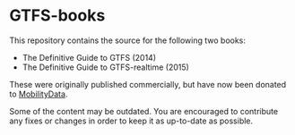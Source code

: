 # GTFS-books

This repository contains the source for the following two books:

* The Definitive Guide to GTFS (2014)
* The Definitive Guide to GTFS-realtime (2015)

These were originally published commercially, but have now been donated to [MobilityData](https://mobilitydata.org/).

Some of the content may be outdated. You are encouraged to contribute any fixes or changes in order to keep it as up-to-date as possible.

